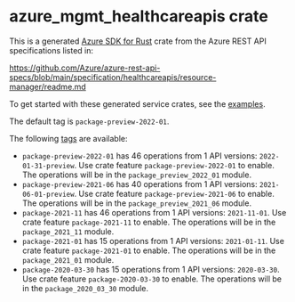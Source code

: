 # azure_mgmt_healthcareapis crate

This is a generated [Azure SDK for Rust](https://github.com/Azure/azure-sdk-for-rust) crate from the Azure REST API specifications listed in:

https://github.com/Azure/azure-rest-api-specs/blob/main/specification/healthcareapis/resource-manager/readme.md

To get started with these generated service crates, see the [examples](https://github.com/Azure/azure-sdk-for-rust/blob/main/services/README.md#examples).

The default tag is `package-preview-2022-01`.

The following [tags](https://github.com/Azure/azure-sdk-for-rust/blob/main/services/tags.md) are available:

- `package-preview-2022-01` has 46 operations from 1 API versions: `2022-01-31-preview`. Use crate feature `package-preview-2022-01` to enable. The operations will be in the `package_preview_2022_01` module.
- `package-preview-2021-06` has 40 operations from 1 API versions: `2021-06-01-preview`. Use crate feature `package-preview-2021-06` to enable. The operations will be in the `package_preview_2021_06` module.
- `package-2021-11` has 46 operations from 1 API versions: `2021-11-01`. Use crate feature `package-2021-11` to enable. The operations will be in the `package_2021_11` module.
- `package-2021-01` has 15 operations from 1 API versions: `2021-01-11`. Use crate feature `package-2021-01` to enable. The operations will be in the `package_2021_01` module.
- `package-2020-03-30` has 15 operations from 1 API versions: `2020-03-30`. Use crate feature `package-2020-03-30` to enable. The operations will be in the `package_2020_03_30` module.